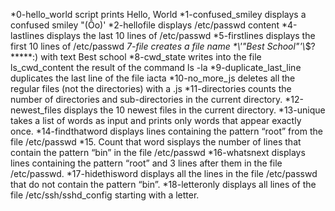 *0-hello_world script prints Hello, World
*1-confused_smiley displays a confused smiley "(Ôo)'
*2-hellofile displays /etc/passwd content
*4-lastlines displays the last 10 lines of /etc/passwd
*5-firstlines displays the first 10 lines of /etc/passwd
*7-file creates a file name \*\\'"Best School"\'\\*$\?\*\*\*\*\*:) with text Best school
*8-cwd_state  writes into the file ls_cwd_content the result of the command ls -la
*9-duplicate_last_line duplicates the last line of the file iacta
*10-no_more_js deletes all the regular files (not the directories) with a .js
*11-directories counts the number of directories and sub-directories in the current directory.
*12-newest_files displays the 10 newest files in the current directory.
*13-unique takes a list of words as input and prints only words that appear exactly once.
*14-findthatword displays lines containing the pattern “root” from the file /etc/passwd
*15. Count that word sisplays the number of lines that contain the pattern “bin” in the file /etc/passwd
*16-whatsnext displays lines containing the pattern “root” and 3 lines after them in the file /etc/passwd.
*17-hidethisword displays all the lines in the file /etc/passwd that do not contain the pattern “bin”.
*18-letteronly displays all lines of the file /etc/ssh/sshd_config starting with a letter.
